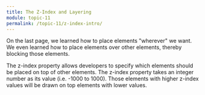 ```yaml
---
title: The Z-Index and Layering
module: topic-11
permalink: /topic-11/z-index-intro/
---
```


<div class="divider-heading"></div>

On the last page, we learned how to place elements "wherever" we want. We even learned how to place elements over other elements, thereby blocking those elements.

The z-index property allows developers to specify which elements should be placed on top of other elements. The z-index property takes an integer number as its value (i.e. -1000 to 1000). Those elements with higher z-index values will be drawn on top elements with lower values.
